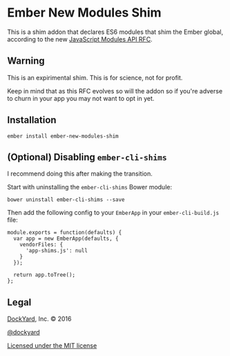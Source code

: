# Ember New Modules Shim

This is a shim addon that declares ES6 modules that shim the Ember global,
according to the new [JavaScript Modules API RFC](https://github.com/emberjs/rfcs/pull/176).

## Warning

This is an expirimental shim. This is for science, not for profit.

Keep in mind that as this RFC evolves so will the addon so if you're adverse to churn in your app you may not want to opt in yet.

## Installation

```
ember install ember-new-modules-shim
```

## (Optional) Disabling `ember-cli-shims`

I recommend doing this after making the transition.

Start with uninstalling the `ember-cli-shims` Bower module:

```
bower uninstall ember-cli-shims --save
```

Then add the following config to your `EmberApp` in your `ember-cli-build.js` file:

```
module.exports = function(defaults) {
  var app = new EmberApp(defaults, {
    vendorFiles: {
      'app-shims.js': null
    }
  });

  return app.toTree();
};
```

## Legal

[DockYard](http://dockyard.com/ember-consulting), Inc. &copy; 2016

[@dockyard](http://twitter.com/dockyard)

[Licensed under the MIT license](http://www.opensource.org/licenses/mit-license.php)

